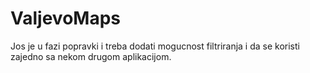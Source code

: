 # ValjevoMaps
Jos je u fazi popravki i treba dodati mogucnost filtriranja i da se koristi zajedno sa nekom drugom aplikacijom. 
